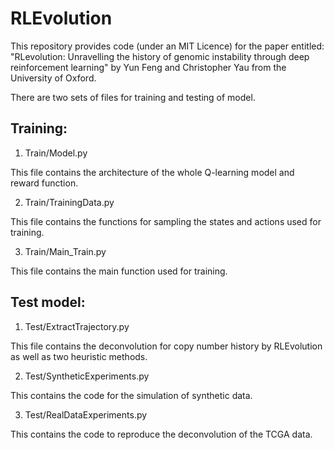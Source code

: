 # RLEvolution 

This repository provides code (under an MIT Licence) for the paper entitled: "RLevolution: Unravelling the history of genomic instability through deep reinforcement learning" by Yun Feng and Christopher Yau from the University of Oxford.

There are two sets of files for training and testing of model.

## Training:

1. Train/Model.py

This file contains the architecture of the whole Q-learning model and reward function.

2. Train/TrainingData.py
 
This file contains the functions for sampling the states and actions used for training.

3. Train/Main_Train.py
 
This file contains the main function used for training.

## Test model:

1. Test/ExtractTrajectory.py

This file contains the deconvolution for copy number history by RLEvolution as well as two heuristic methods.

2. Test/SyntheticExperiments.py

This contains the code for the simulation of synthetic data.

3. Test/RealDataExperiments.py

This contains the code to reproduce the deconvolution of the TCGA data.


